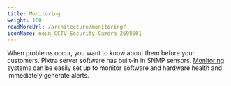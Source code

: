 ```yaml
---
title: Monitoring
weight: 160
readMoreUrl: /architecture/monitoring/
iconName: noun_CCTV-Security-Camera_2698601
---
```


When problems occur, you want to know about them before your customers.  Plxtra server software has built-in in SNMP sensors.  [Monitoring](/architecture/monitoring/) systems can be easily set up to monitor software and hardware health and immediately generate alerts.
